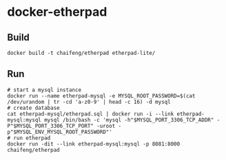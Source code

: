 docker-etherpad
===============

## Build
    docker build -t chaifeng/etherpad etherpad-lite/

## Run
    # start a mysql instance
    docker run --name etherpad-mysql -e MYSQL_ROOT_PASSWORD=$(cat /dev/urandom | tr -cd 'a-z0-9' | head -c 16) -d mysql
    # create database
    cat etherpad-mysql/etherpad.sql | docker run -i --link etherpad-mysql:mysql mysql /bin/bash -c 'mysql -h"$MYSQL_PORT_3306_TCP_ADDR" -P"$MYSQL_PORT_3306_TCP_PORT" -uroot -p"$MYSQL_ENV_MYSQL_ROOT_PASSWORD"'
    # run etherpad
    docker run -dit --link etherpad-mysql:mysql -p 8081:8000 chaifeng/etherpad
